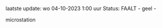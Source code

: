 laatste update: 
wo 04-10-2023  1:00   uur 
Status: FAALT - geel - 
<div class="service Y">microstation</div>